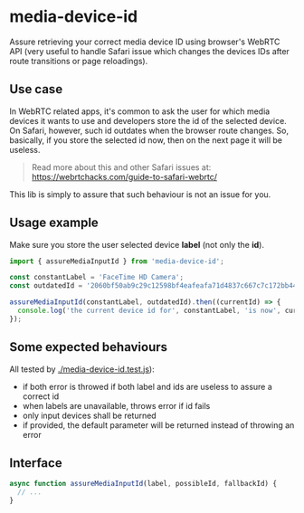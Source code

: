 # media-device-id

Assure retrieving your correct media device ID using browser's WebRTC API
(very useful to handle Safari issue which changes the devices IDs after route transitions or page reloadings).

## Use case

In WebRTC related apps, it's common to ask the user for which media devices it wants to use and
developers store the id of the selected device. On Safari, however, such id outdates when the
browser route changes. So, basically, if you store the selected id now, then on the next page it
will be useless.

> Read more about this and other Safari issues at: https://webrtchacks.com/guide-to-safari-webrtc/

This lib is simply to assure that such behaviour is not an issue for you.

## Usage example

Make sure you store the user selected device **label** (not only the **id**).

```js
import { assureMediaInputId } from 'media-device-id';

const constantLabel = 'FaceTime HD Camera';
const outdatedId = '2060bf50ab9c29c12598bf4eafeafa71d4837c667c7c172bb4407ec6c5150206';

assureMediaInputId(constantLabel, outdatedId).then((currentId) => {
  console.log('the current device id for', constantLabel, 'is now', currentId);
});
```

## Some expected behaviours

All tested by [./media-device-id.test.js](./media-device-id.test.js)):
- if both error is throwed if both label and ids are useless to assure a correct id
- when labels are unavailable, throws error if id fails
- only input devices shall be returned
- if provided, the default parameter will be returned instead of throwing an error

## Interface

```js
async function assureMediaInputId(label, possibleId, fallbackId) {
  // ...
}
```
